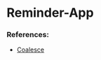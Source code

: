 # Reminder-App

### References:
- [Coalesce](https://intellitect.github.io/Coalesce/introduction.html)
